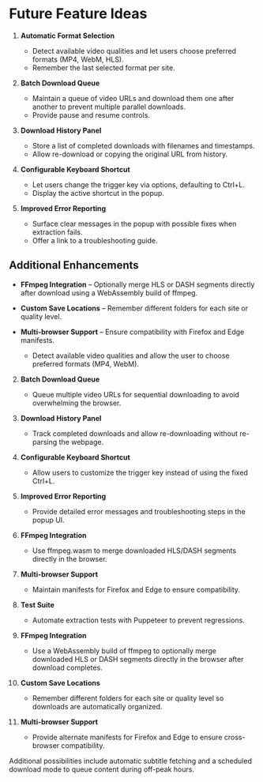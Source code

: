 # Future Feature Ideas

1. **Automatic Format Selection**



   - Detect available video qualities and let users choose preferred formats (MP4, WebM, HLS).
   - Remember the last selected format per site.
2. **Batch Download Queue**
   - Maintain a queue of video URLs and download them one after another to prevent multiple parallel downloads.
   - Provide pause and resume controls.
3. **Download History Panel**
   - Store a list of completed downloads with filenames and timestamps.
   - Allow re-download or copying the original URL from history.
4. **Configurable Keyboard Shortcut**
   - Let users change the trigger key via options, defaulting to Ctrl+L.
   - Display the active shortcut in the popup.
5. **Improved Error Reporting**
   - Surface clear messages in the popup with possible fixes when extraction fails.
   - Offer a link to a troubleshooting guide.

## Additional Enhancements
- **FFmpeg Integration** – Optionally merge HLS or DASH segments directly after download using a WebAssembly build of ffmpeg.
- **Custom Save Locations** – Remember different folders for each site or quality level.
- **Multi-browser Support** – Ensure compatibility with Firefox and Edge manifests.





   - Detect available video qualities and allow the user to choose preferred formats (MP4, WebM).
2. **Batch Download Queue**
   - Queue multiple video URLs for sequential downloading to avoid overwhelming the browser.
3. **Download History Panel**
   - Track completed downloads and allow re-downloading without re-parsing the webpage.
4. **Configurable Keyboard Shortcut**
   - Allow users to customize the trigger key instead of using the fixed Ctrl+L.
5. **Improved Error Reporting**
   - Provide detailed error messages and troubleshooting steps in the popup UI.

6. **FFmpeg Integration**
   - Use ffmpeg.wasm to merge downloaded HLS/DASH segments directly in the browser.
7. **Multi-browser Support**
   - Maintain manifests for Firefox and Edge to ensure compatibility.
8. **Test Suite**
   - Automate extraction tests with Puppeteer to prevent regressions.




6. **FFmpeg Integration**
   - Use a WebAssembly build of ffmpeg to optionally merge downloaded HLS or DASH segments directly in the browser after download completes.
7. **Custom Save Locations**
   - Remember different folders for each site or quality level so downloads are automatically organized.
8. **Multi-browser Support**
   - Provide alternate manifests for Firefox and Edge to ensure cross-browser compatibility.


Additional possibilities include automatic subtitle fetching and a scheduled download mode to queue content during off-peak hours.


